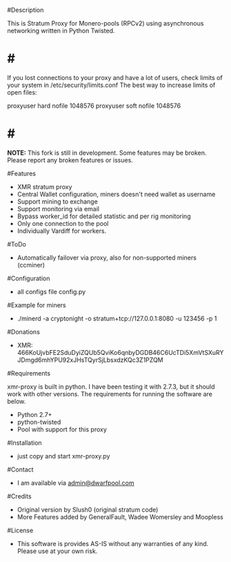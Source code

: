 #Description

This is Stratum Proxy for Monero-pools (RPCv2) using asynchronous networking written in Python Twisted.

# # #

If you lost connections to your proxy and have a lot of users, check limits of your system in /etc/security/limits.conf
The best way to increase limits of open files:

 proxyuser hard nofile 1048576
 proxyuser soft nofile 1048576

# # #

**NOTE:** This fork is still in development. Some features may be broken. Please report any broken features or issues.

#Features

* XMR stratum proxy
* Central Wallet configuration, miners doesn't need wallet as username
* Support mining to exchange
* Support monitoring via email
* Bypass worker_id for detailed statistic and per rig monitoring
* Only one connection to the pool
* Individually Vardiff for workers.

#ToDo

* Automatically failover via proxy, also for non-supported miners (ccminer)

#Configuration

* all configs file config.py

#Example for miners

* ./minerd -a cryptonight -o stratum+tcp://127.0.0.1:8080 -u 123456 -p 1

#Donations 

* XMR:  466KoUjvbFE2SduDyiZQUb5QviKo6qnbyDGDB46C6UcTDi5XmVtSXuRYJDmgd6mhYPU92xJHsTQyrSjLbsxdzKQc3Z1PZQM

#Requirements

xmr-proxy is built in python. I have been testing it with 2.7.3, but it should work with other versions. The requirements for running the software are below.

* Python 2.7+
* python-twisted
* Pool with support for this proxy

#Installation

* just copy and start xmr-proxy.py

#Contact

* I am available via admin@dwarfpool.com


#Credits

* Original version by Slush0 (original stratum code)
* More Features added by GeneralFault, Wadee Womersley and Moopless

#License

* This software is provides AS-IS without any warranties of any kind. Please use at your own risk. 
